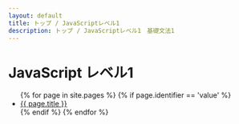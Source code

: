 ```yaml
---
layout: default
title: トップ / JavaScriptレベル1
description: トップ / JavaScriptレベル1　基礎文法1
---
```


# JavaScript レベル1


<ul>
  {% for page in site.pages %}
    {% if page.identifier == 'value' %}
    <li>
      <a href="{{ page.url | relative_url }}">{{ page.title }}</a>
    </li>
    {% endif %}
  {% endfor %}
</ul>
